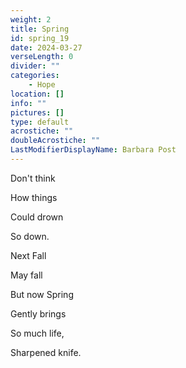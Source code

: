 ```yaml
---
weight: 2
title: Spring
id: spring_19
date: 2024-03-27
verseLength: 0
divider: ""
categories:
    - Hope
location: []
info: ""
pictures: []
type: default
acrostiche: ""
doubleAcrostiche: ""
LastModifierDisplayName: Barbara Post
---
```

Don't think

How things

Could drown

So down.

Next Fall

May fall

But now Spring

Gently brings

So much life,

Sharpened knife.
